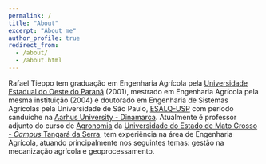 ```yaml
---
permalink: /
title: "About"
excerpt: "About me"
author_profile: true
redirect_from: 
  - /about/
  - /about.html
---
```



Rafael Tieppo tem graduação em Engenharia Agrícola pela <a href="http://www.unioeste.br/portal" target="_blank" rel="nofollow">Universidade Estadual do Oeste do Paraná</a> (2001), mestrado em Engenharia Agrícola pela mesma instituição (2004) e doutorado em Engenharia de Sistemas Agrícolas pela Universidade de São Paulo, <a href="http://www4.esalq.usp.br/" target="_blank" rel="nofollow">ESALQ-USP</a> com período sanduíche na <a href="http://www.au.dk/en/" target="_blank">Aarhus University - Dinamarca</a>. Atualmente é professor adjunto do curso de <a href="http://tangara.unemat.br/agronomia/" target="_blank">Agronomia</a> da <a href="http://tangara.unemat.br/" target="_blank">Universidade do Estado de Mato Grosso - <em>Campus</em> Tangará da Serra</a>, tem experiência na área de Engenharia Agrícola, atuando principalmente nos seguintes temas: gestão na mecanização agrícola e geoprocessamento.


